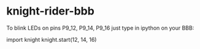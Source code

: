 knight-rider-bbb
================

To blink LEDs on pins P9_12, P9_14, P9_16 just type in ipython on your BBB:

   import knight
   knight.start(12, 14, 16)